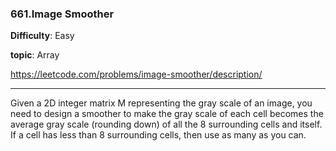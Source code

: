 ### 661.Image Smoother

**Difficulty**: Easy

**topic**: Array

https://leetcode.com/problems/image-smoother/description/

***

Given a 2D integer matrix M representing the gray scale of an image, you need to design a smoother to make the gray scale of each cell becomes the average gray scale (rounding down) of all the 8 surrounding cells and itself. If a cell has less than 8 surrounding cells, then use as many as you can.
